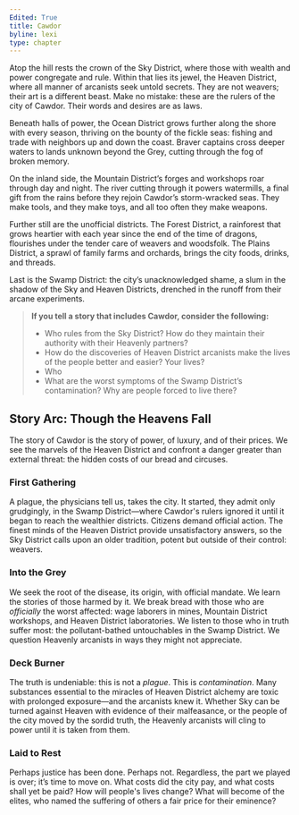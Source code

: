 ```yaml
---
Edited: True
title: Cawdor
byline: lexi
type: chapter
---
```


Atop the hill rests the crown of the Sky District, where those with wealth and power congregate and rule. Within that lies its jewel, the Heaven District, where all manner of arcanists seek untold secrets. They are not weavers; their art is a different beast. Make no mistake: these are the rulers of the city of Cawdor. Their words and desires are as laws.

Beneath halls of power, the Ocean District grows further along the shore with every season, thriving on the bounty of the fickle seas: fishing and trade with neighbors up and down the coast. Braver captains cross deeper waters to lands unknown beyond the Grey, cutting through the fog of broken memory.

On the inland side, the Mountain District’s forges and workshops roar through day and night. The river cutting through it powers watermills, a final gift from the rains before they rejoin Cawdor’s storm-wracked seas. They make tools, and they make toys, and all too often they make weapons.

Further still are the unofficial districts. The Forest District, a rainforest that grows heartier with each year since the end of the time of dragons, flourishes under the tender care of weavers and woodsfolk. The Plains District, a sprawl of family farms and orchards, brings the city foods, drinks, and threads.

Last is the Swamp District: the city’s unacknowledged shame, a slum in the shadow of the Sky and Heaven Districts, drenched in the runoff from their arcane experiments.

> **If you tell a story that includes Cawdor, consider the following:**
> * Who rules from the Sky District? How do they maintain their authority with their Heavenly partners?
> * How do the discoveries of Heaven District arcanists make the lives of the people better and easier? Your lives?
> * Who 
> * What are the worst symptoms of the Swamp District’s contamination? Why are people forced to live there?

## Story Arc: Though the Heavens Fall
The story of Cawdor is the story of power, of luxury, and of their prices. We see the marvels of the Heaven District and confront a danger greater than external threat: the hidden costs of our bread and circuses.

### First Gathering
A plague, the physicians tell us, takes the city. It started, they admit only grudgingly, in the Swamp District—where Cawdor's rulers ignored it until it began to reach the wealthier districts. Citizens demand official action. The finest minds of the Heaven District provide unsatisfactory answers, so the Sky District calls upon an older tradition, potent but outside of their control: weavers.

### Into the Grey
We seek the root of the disease, its origin, with official mandate. We learn the stories of those harmed by it. We break bread with those who are *officially* the worst affected: wage laborers in mines, Mountain District workshops, and Heaven District laboratories. We listen to those who in truth suffer most: the pollutant-bathed untouchables in the Swamp District. We question Heavenly arcanists in ways they might not appreciate.

### Deck Burner
The truth is undeniable: this is not a *plague*. This is *contamination*. Many substances essential to the miracles of Heaven District alchemy are toxic with prolonged exposure—and the arcanists knew it. Whether Sky can be turned against Heaven with evidence of their malfeasance, or the people of the city moved by the sordid truth, the Heavenly arcanists will cling to power until it is taken from them.

### Laid to Rest
Perhaps justice has been done. Perhaps not. Regardless, the part we played is over; it’s time to move on. What costs did the city pay, and what costs shall yet be paid? How will people's lives change? What will become of the elites, who named the suffering of others a fair price for their eminence? 
